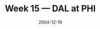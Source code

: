 ---
layout: game
title: Week 15 — DAL at PHI
season: 2004
game_id: 2004_15_DAL_PHI
week: 15
date: 2004-12-19
home_team: PHI
away_team: DAL
final_home: 12
final_away: 7
pbp_url: /assets/data/pbp/2004/2004_15_DAL_PHI.csv.gz
---